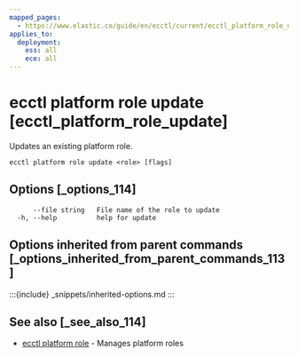 ```yaml
---
mapped_pages:
  - https://www.elastic.co/guide/en/ecctl/current/ecctl_platform_role_update.html
applies_to:
  deployment:
    ess: all
    ece: all
---
```


# ecctl platform role update [ecctl_platform_role_update]

Updates an existing platform role.

```
ecctl platform role update <role> [flags]
```


## Options [_options_114]

```
      --file string   File name of the role to update
  -h, --help          help for update
```


## Options inherited from parent commands [_options_inherited_from_parent_commands_113]

:::{include} _snippets/inherited-options.md
:::


## See also [_see_also_114]

* [ecctl platform role](/reference/ecctl_platform_role.md) - Manages platform roles
